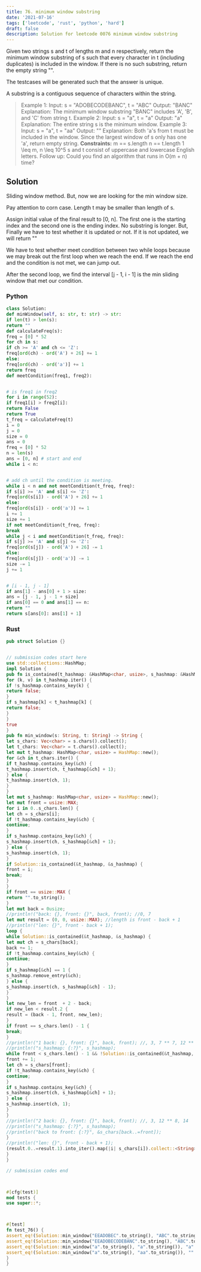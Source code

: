 ```yaml
---
title: 76. minimum window substring
date: '2021-07-16'
tags: ['leetcode', 'rust', 'python', 'hard']
draft: false
description: Solution for leetcode 0076 minimum window substring
---
```




Given two strings s and t of lengths m and n respectively, return the minimum window substring of s such that every character in t (including duplicates) is included in the window. If there is no such substring, return the empty string "".

The testcases will be generated such that the answer is unique.

A substring is a contiguous sequence of characters within the string.



>   Example 1:
>   Input: s <TeX>=</TeX> "ADOBECODEBANC", t <TeX>=</TeX> "ABC"
>   Output: "BANC"
>   Explanation: The minimum window substring "BANC" includes 'A', 'B', and 'C' from string t.
>   Example 2:
>   Input: s <TeX>=</TeX> "a", t <TeX>=</TeX> "a"
>   Output: "a"
>   Explanation: The entire string s is the minimum window.
>   Example 3:
>   Input: s <TeX>=</TeX> "a", t <TeX>=</TeX> "aa"
>   Output: ""
>   Explanation: Both 'a's from t must be included in the window.
>   Since the largest window of s only has one 'a', return empty string.
**Constraints:**
>   	m <TeX>=</TeX><TeX>=</TeX> s.length
>   	n <TeX>=</TeX><TeX>=</TeX> t.length
>   	1 <TeX>\leq</TeX> m, n <TeX>\leq</TeX> 10^5
>   	s and t consist of uppercase and lowercase English letters.
>   Follow up: Could you find an algorithm that runs in O(m + n) time?


## Solution
Sliding window method. But, now we are looking for the min window size.

Pay attention to corn case. Length t may be smaller than length of s.

Assign initial value of the final result to [0, n]. The first one is the starting index and the second one is the ending index. No substring is longer. But, Finally we have to test whether it is updated or not. If it is not updated, we will return ""

We have to test whether meet condition between two while loops because we may break out the first loop when we reach the end. If we reach the end and the condition is not met, we can jump out.

After the second loop, we find the interval [j - 1, i - 1] is the min sliding window that met our condition.



### Python
```python
class Solution:
def minWindow(self, s: str, t: str) -> str:
if len(t) > len(s):
return ""
def calculateFreq(s):
freq = [0] * 52
for ch in s:
if ch >= 'A' and ch <= 'Z':
freq[ord(ch) - ord('A') + 26] += 1
else:
freq[ord(ch) - ord('a')] += 1
return freq
def meetCondition(freq1, freq2):


# is freq1 in freq2
for i in range(52):
if freq1[i] > freq2[i]:
return False
return True
t_freq = calculateFreq(t)
i = 0
j = 0
size = 0
ans = 0
freq = [0] * 52
n = len(s)
ans = [0, n] # start and end
while i < n:


# add ch until the condition is meeting.
while i < n and not meetCondition(t_freq, freq):
if s[i] >= 'A' and s[i] <= 'Z':
freq[ord(s[i]) - ord('A') + 26] += 1
else:
freq[ord(s[i]) - ord('a')] += 1
i += 1
size += 1
if not meetCondition(t_freq, freq):
break
while j < i and meetCondition(t_freq, freq):
if s[j] >= 'A' and s[j] <= 'Z':
freq[ord(s[j]) - ord('A') + 26] -= 1
else:
freq[ord(s[j]) - ord('a')] -= 1
size -= 1
j += 1


# [i - 1, j - 1]
if ans[1] - ans[0] + 1 > size:
ans = [j - 1, j - 1 + size]
if ans[0] == 0 and ans[1] == n:
return ""
return s[ans[0]: ans[1] + 1]
```


### Rust
```rust
pub struct Solution {}


// submission codes start here
use std::collections::HashMap;
impl Solution {
pub fn is_contained(t_hashmap: &HashMap<char, usize>, s_hashmap: &HashMap<char, usize>) -> bool {
for (k, v) in t_hashmap.iter() {
if !s_hashmap.contains_key(k) {
return false;
}
if s_hashmap[k] < t_hashmap[k] {
return false;
}
}
true
}
pub fn min_window(s: String, t: String) -> String {
let s_chars: Vec<char> = s.chars().collect();
let t_chars: Vec<char> = t.chars().collect();
let mut t_hashmap: HashMap<char, usize> = HashMap::new();
for &ch in t_chars.iter() {
if t_hashmap.contains_key(&ch) {
t_hashmap.insert(ch, t_hashmap[&ch] + 1);
} else {
t_hashmap.insert(ch, 1);
}
}
let mut s_hashmap: HashMap<char, usize> = HashMap::new();
let mut front = usize::MAX;
for i in 0..s_chars.len() {
let ch = s_chars[i];
if !t_hashmap.contains_key(&ch) {
continue;
}
if s_hashmap.contains_key(&ch) {
s_hashmap.insert(ch, s_hashmap[&ch] + 1);
} else {
s_hashmap.insert(ch, 1);
}
if Solution::is_contained(&t_hashmap, &s_hashmap) {
front = i;
break;
}
}
if front == usize::MAX {
return "".to_string();
}
let mut back = 0usize;
//println!("back: {}, front: {}", back, front); //0, 7
let mut result = (0, 0, usize::MAX); //length is front - back + 1
//println!("len: {}", front - back + 1);
loop {
while Solution::is_contained(&t_hashmap, &s_hashmap) {
let mut ch = s_chars[back];
back += 1;
if !t_hashmap.contains_key(&ch) {
continue;
}
if s_hashmap[&ch] == 1 {
s_hashmap.remove_entry(&ch);
} else {
s_hashmap.insert(ch, s_hashmap[&ch] - 1);
}
}
let new_len = front  + 2 - back;
if new_len < result.2 {
result = (back - 1, front, new_len);
}
if front == s_chars.len() - 1 {
break;
}
//println!("1 back: {}, front: {}", back, front); //, 3, 7 ** 7, 12 ** 11, 14
//println!("s_hashmap: {:?}", s_hashmap);
while front < s_chars.len() - 1 && !Solution::is_contained(&t_hashmap, &s_hashmap) {
front += 1;
let ch = s_chars[front];
if !t_hashmap.contains_key(&ch) {
continue;
}
if s_hashmap.contains_key(&ch) {
s_hashmap.insert(ch, s_hashmap[&ch] + 1);
} else {
s_hashmap.insert(ch, 1);
}
}
//println!("2 back: {}, front: {}", back, front); //, 3, 12 ** 8, 14
//println!("s_hashmap: {:?}", s_hashmap);
//println!("back to front: {:?}", &s_chars[back..=front]);
}
//println!("len: {}", front - back + 1);
(result.0..=result.1).into_iter().map(|i| s_chars[i]).collect::<String>()
}
}

// submission codes end



#[cfg(test)]
mod tests {
use super::*;



#[test]
fn test_76() {
assert_eq!(Solution::min_window("EEADOBEC".to_string(), "ABC".to_string()), "ADOBEC".to_string());
assert_eq!(Solution::min_window("EEADOBECODEBANC".to_string(), "ABC".to_string()), "BANC".to_string());
assert_eq!(Solution::min_window("a".to_string(), "a".to_string()), "a".to_string());
assert_eq!(Solution::min_window("a".to_string(), "aa".to_string()), "".to_string());
}
}

```
